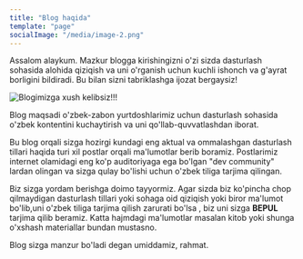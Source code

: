 ```yaml
---
title: "Blog haqida"
template: "page"
socialImage: "/media/image-2.png"
---
```


Assalom alaykum. Mazkur blogga kirishingizni o'zi sizda dasturlash sohasida alohida qiziqish va uni o'rganish uchun kuchli ishonch va g'ayrat borligini bildiradi. Bu bilan sizni tabriklashga ijozat bergaysiz!


![Blogimizga xush kelibsiz!!!](/media/image-2.png)


Blog maqsadi o'zbek-zabon yurtdoshlarimiz uchun dasturlash sohasida o'zbek kontentini kuchaytirish va uni qo'llab-quvvatlashdan iborat. 

Bu blog orqali sizga hozirgi kundagi eng aktual va ommalashgan dasturlash tillari haqida turi xil postlar orqali ma'lumotlar berib boramiz. Postlarimiz internet olamidagi eng ko'p auditoriyaga ega bo'lgan "dev community" lardan olingan va sizga qulay bo'lishi uchun o'zbek tiliga tarjima qilingan.



Biz sizga yordam berishga doimo tayyormiz. Agar sizda biz ko'pincha chop qilmaydigan dasturlash tillari yoki sohaga oid    qiziqish yoki biror ma'lumot  bo'lib,uni o'zbek tiliga tarjima qilish zarurati bo'lsa , biz uni sizga  **BEPUL** tarjima qilib beramiz. Katta hajmdagi ma'lumotlar masalan kitob yoki shunga o'xshash materiallar bundan mustasno. 

Blog sizga manzur bo'ladi degan umiddamiz, rahmat.

